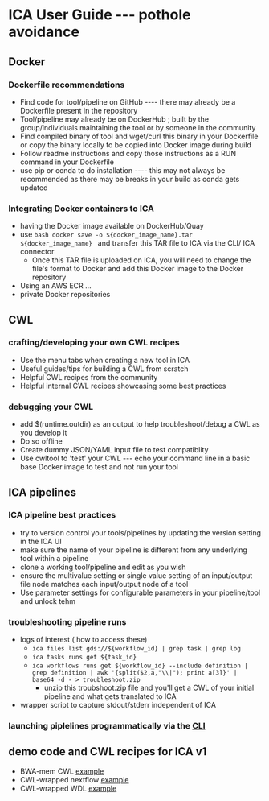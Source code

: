 # ICA User Guide --- pothole avoidance

## Docker

### Dockerfile recommendations
- Find code for tool/pipeline on GitHub ---- there may already be a Dockerfile present in the repository
- Tool/pipeline may already be on DockerHub ; built by the group/individuals maintaining the tool or by someone in the community
- Find compiled binary of tool and wget/curl this binary in your Dockerfile or copy the binary locally to be copied into Docker image during build
- Follow readme instructions and copy those instructions as a RUN command in your Dockerfile
- use pip or conda to do installation ---- this may not always be recommended as there may be breaks in your build as conda gets updated

### Integrating Docker containers to ICA
- having the Docker image available on DockerHub/Quay
- use ```bash docker save -o ${docker_image_name}.tar ${docker_image_name} ``` and transfer this TAR file to ICA via the CLI/ ICA connector
  - Once this TAR file is uploaded on ICA, you will need to change the file's format to Docker and add this Docker image to the Docker repository
- Using an AWS ECR ...
- private Docker repositories


## CWL

### crafting/developing your own CWL recipes
- Use the menu tabs when creating a new tool in ICA
- Useful guides/tips for building a CWL from scratch
- Helpful CWL recipes from the community
- Helpful internal CWL recipes showcasing some best practices

### debugging your CWL
- add $(runtime.outdir) as an output to help troubleshoot/debug a CWL  as you develop it
- Do so offline
- Create dummy JSON/YAML input file to test compatiblity
- Use cwltool to 'test' your CWL --- echo your command line in a basic base Docker image to test and not run your tool

## ICA pipelines

### ICA pipeline best practices
- try to version control your tools/pipelines by updating the version setting in the ICA UI
- make sure the name of your pipeline is different from any underlying tool within a pipeline
- clone a working tool/pipeline and edit as you wish
- ensure the multivalue setting or single value setting of an input/output file node matches each input/output node of a tool
- Use parameter settings for configurable parameters in your pipeline/tool and unlock tehm

### troubleshooting pipeline runs
- logs of interest ( how to access these)
   - ```ica files list gds://${workflow_id} | grep task | grep log```
   - ```ica tasks runs get ${task_id}```
   - ```ica workflows runs get ${workflow_id} --include definition | grep definition | awk '{split($2,a,"\\|"); print a[3]}' |  base64 -d - > troubleshoot.zip```
      - unzip this troubshoot.zip file and you'll get a CWL of your initial pipeline and what gets translated to ICA
- wrapper script to capture stdout/stderr independent of ICA

### launching piplelines programmatically via the [CLI](https://github.com/keng404/ica_scratch/blob/master/launching_workflows_using_CLI_v1.md)

## demo code and CWL recipes for ICA v1
- BWA-mem CWL [example](https://github.com/keng404/bwa_mem_cwl_example)
- CWL-wrapped nextflow [example](https://github.com/keng404/nextflow_test)
- CWL-wrapped WDL [example](https://github.com/keng404/wdl_test)

